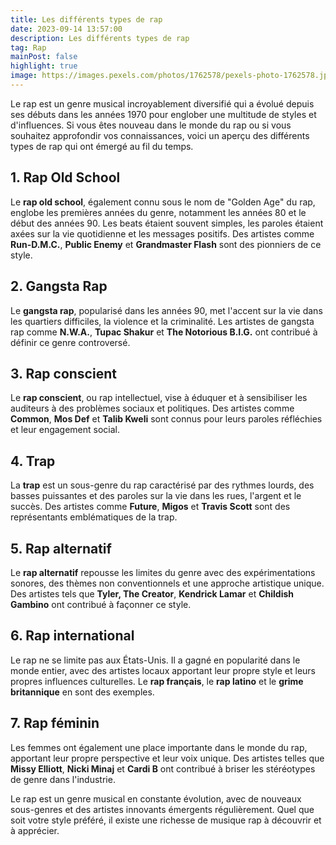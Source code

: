 ```yaml
---
title: Les différents types de rap
date: 2023-09-14 13:57:00
description: Les différents types de rap
tag: Rap
mainPost: false
highlight: true
image: https://images.pexels.com/photos/1762578/pexels-photo-1762578.jpeg?auto=compress&cs=tinysrgb&w=1260&h=750&dpr=1
---
```


Le rap est un genre musical incroyablement diversifié qui a évolué depuis ses débuts dans les années 1970 pour englober une multitude de styles et d'influences. Si vous êtes nouveau dans le monde du rap ou si vous souhaitez approfondir vos connaissances, voici un aperçu des différents types de rap qui ont émergé au fil du temps.



## 1. Rap Old School

Le **rap old school**, également connu sous le nom de "Golden Age" du rap, englobe les premières années du genre, notamment les années 80 et le début des années 90. Les beats étaient souvent simples, les paroles étaient axées sur la vie quotidienne et les messages positifs. Des artistes comme **Run-D.M.C.**, **Public Enemy** et **Grandmaster Flash** sont des pionniers de ce style.



## 2. Gangsta Rap

Le **gangsta rap**, popularisé dans les années 90, met l'accent sur la vie dans les quartiers difficiles, la violence et la criminalité. Les artistes de gangsta rap comme **N.W.A.**, **Tupac Shakur** et **The Notorious B.I.G.** ont contribué à définir ce genre controversé.



## 3. Rap conscient

Le **rap conscient**, ou rap intellectuel, vise à éduquer et à sensibiliser les auditeurs à des problèmes sociaux et politiques. Des artistes comme **Common**, **Mos Def** et **Talib Kweli** sont connus pour leurs paroles réfléchies et leur engagement social.



## 4. Trap

La **trap** est un sous-genre du rap caractérisé par des rythmes lourds, des basses puissantes et des paroles sur la vie dans les rues, l'argent et le succès. Des artistes comme **Future**, **Migos** et **Travis Scott** sont des représentants emblématiques de la trap.



## 5. Rap alternatif

Le **rap alternatif** repousse les limites du genre avec des expérimentations sonores, des thèmes non conventionnels et une approche artistique unique. Des artistes tels que **Tyler, The Creator**, **Kendrick Lamar** et **Childish Gambino** ont contribué à façonner ce style.



## 6. Rap international

Le rap ne se limite pas aux États-Unis. Il a gagné en popularité dans le monde entier, avec des artistes locaux apportant leur propre style et leurs propres influences culturelles. Le **rap français**, le **rap latino** et le **grime britannique** en sont des exemples.



## 7. Rap féminin

Les femmes ont également une place importante dans le monde du rap, apportant leur propre perspective et leur voix unique. Des artistes telles que **Missy Elliott**, **Nicki Minaj** et **Cardi B** ont contribué à briser les stéréotypes de genre dans l'industrie.



Le rap est un genre musical en constante évolution, avec de nouveaux sous-genres et des artistes innovants émergents régulièrement. Quel que soit votre style préféré, il existe une richesse de musique rap à découvrir et à apprécier.
